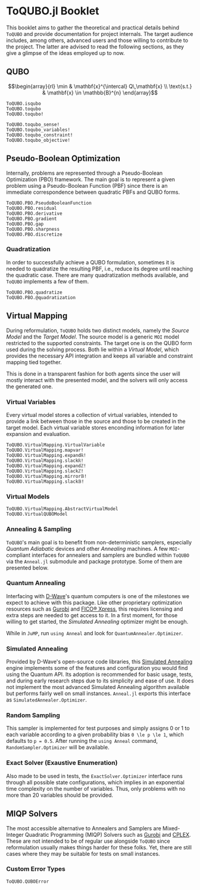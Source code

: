# ToQUBO.jl Booklet
This booklet aims to gather the theoretical and practical details behind `ToQUBO` and provide documentation for project internals. The target audience includes, among others, advanced users and those willing to contribute to the project. The latter are advised to read the following sections, as they give a glimpse of the ideas employed up to now.

## QUBO
```math
\begin{array}{rl}
   \min        & \mathbf{x}^{\intercal} Q\,\mathbf{x} \\
   \text{s.t.} & \mathbf{x} \in \mathbb{B}^{n}
\end{array}
```

```@docs
ToQUBO.isqubo
ToQUBO.toqubo
ToQUBO.toqubo!
```

```@docs
ToQUBO.toqubo_sense!
ToQUBO.toqubo_variables!
ToQUBO.toqubo_constraint!
ToQUBO.toqubo_objective!
```

## Pseudo-Boolean Optimization
Internally, problems are represented through a Pseudo-Boolean Optimization (PBO) framework. The main goal is to represent a given problem using a Pseudo-Boolean Function (PBF) since there is an immediate correspondence between quadratic PBFs and QUBO forms.

```@docs
ToQUBO.PBO.PseudoBooleanFunction
ToQUBO.PBO.residual
ToQUBO.PBO.derivative
ToQUBO.PBO.gradient
ToQUBO.PBO.gap
ToQUBO.PBO.sharpness
ToQUBO.PBO.discretize
```

### Quadratization
In order to successfully achieve a QUBO formulation, sometimes it is needed to quadratize the resulting PBF, i.e., reduce its degree until reaching the quadratic case. There are many quadratization methods available, and `ToQUBO` implements a few of them.

```@docs
ToQUBO.PBO.quadratize
ToQUBO.PBO.@quadratization
```

## Virtual Mapping
During reformulation, `ToQUBO` holds two distinct models, namely the *Source Model* and the *Target Model*. The source model is a generic `MOI` model restricted to the supported constraints. The target one is on the QUBO form used during the solving process. Both lie within a *Virtual Model*, which provides the necessary API integration and keeps all variable and constraint mapping tied together.

This is done in a transparent fashion for both agents since the user will mostly interact with the presented model, and the solvers will only access the generated one.

### Virtual Variables
Every virtual model stores a collection of virtual variables, intended to provide a link between those in the source and those to be created in the target model. Each virtual variable stores enconding information for later expansion and evaluation.

```@docs
ToQUBO.VirtualMapping.VirtualVariable
ToQUBO.VirtualMapping.mapvar!
ToQUBO.VirtualMapping.expandℝ!
ToQUBO.VirtualMapping.slackℝ!
ToQUBO.VirtualMapping.expandℤ!
ToQUBO.VirtualMapping.slackℤ!
ToQUBO.VirtualMapping.mirror𝔹!
ToQUBO.VirtualMapping.slack𝔹!
```

### Virtual Models
```@docs
ToQUBO.VirtualMapping.AbstractVirtualModel
ToQUBO.VirtualQUBOModel
```

### Annealing & Sampling
`ToQUBO`'s main goal is to benefit from non-deterministic samplers, especially *Quantum Adiabatic* devices and other *Annealing* machines. A few `MOI`-compliant interfaces for annealers and samplers are bundled within `ToQUBO` via the `Anneal.jl` submodule and package prototype. Some of them are presented below.

### Quantum Annealing
Interfacing with [D-Wave](https://www.dwavesys.com/)'s quantum computers is one of the milestones we expect to achieve with this package. Like other proprietary optimization resources such as [Gurobi](https://gurobi.com) and [FICO® Xpress](https://www.fico.com/en/products/fico-xpress-solver), this requires licensing and extra steps are needed to get access to it. In a first moment, for those willing to get started, the *Simulated Annealing* optimizer might be enough.

While in `JuMP`, run `using Anneal` and look for `QuantumAnnealer.Optimizer`.

### Simulated Annealing
Provided by D-Wave's open-source code libraries, this [Simulated Annealing](https://en.wikipedia.org/wiki/Simulated_annealing) engine implements some of the features and configuration you would find using the Quantum API. Its adoption is recommended for basic usage, tests, and during early research steps due to its simplicity and ease of use. It does not implement the most advanced Simulated Annealing algorithm available but performs fairly well on small instances. `Anneal.jl` exports this interface as `SimulatedAnnealer.Optimizer`.

### Random Sampling
This sampler is implemented for test purposes and simply assigns 0 or 1 to each variable according to a given probability bias ``0 \le p \le 1``, which defaults to ``p = 0.5``. After running the `using Anneal` command, `RandomSampler.Optimizer` will be available.

### Exact Solver (Exaustive Enumeration)
Also made to be used in tests, the `ExactSolver.Optimizer` interface runs through all possible state configurations, which implies in an exponential time complexity on the number of variables. Thus, only problems with no more than 20 variables should be provided.

## MIQP Solvers
The most accessible alternative to Annealers and Samplers are Mixed-Integer Quadratic Programming (MIQP) Solvers such as [Gurobi](https://github.com/jump-dev/Gurobi.jl) and [CPLEX](https://github.com/jump-dev/CPLEX.jl). These are not intended to be of regular use alongside `ToQUBO` since reformulation usually makes things harder for these folks. Yet, there are still cases where they may be suitable for tests on small instances.

### Custom Error Types
```@docs
ToQUBO.QUBOError
```